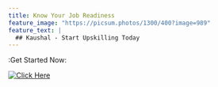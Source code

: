 ```yaml
---
title: Know Your Job Readiness
feature_image: "https://picsum.photos/1300/400?image=989"
feature_text: |
  ## Kaushal - Start Upskilling Today
---
```


:Get Started Now:

[![Click Here](/Button1_42px.png)](/evaluation.html)
